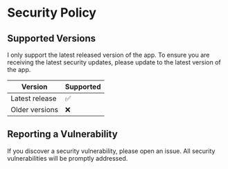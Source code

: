 # Security Policy

## Supported Versions

I only support the latest released version of the app. To ensure you are receiving the latest security updates, please update to the latest version of the app.

| Version        | Supported          |
| -------------- | ------------------ |
| Latest release | :white_check_mark: |
| Older versions | :x:                |

## Reporting a Vulnerability

If you discover a security vulnerability, please open an issue. All security vulnerabilities will be promptly addressed.
